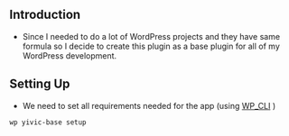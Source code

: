 ## Introduction
- Since I needed to do a lot of WordPress projects and they have same formula so I decide to create this plugin as a base plugin for all of my WordPress development.

## Setting Up
- We need to set all requirements needed for the app (using [WP_CLI](https://wp-cli.org/) )
```shell script
wp yivic-base setup
```
